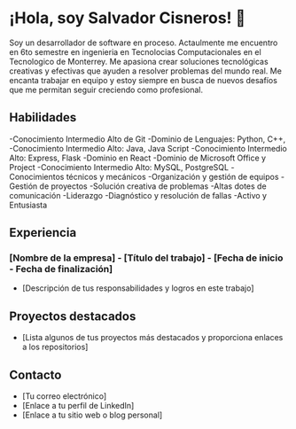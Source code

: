 # ¡Hola, soy Salvador Cisneros! 👋


Soy un desarrollador de software en proceso. Actaulmente me encuentro en 6to semestre en ingenieria en Tecnolocias Computacionales en el Tecnologico de Monterrey. Me apasiona crear soluciones tecnológicas creativas y efectivas que ayuden a resolver problemas del mundo real. Me encanta trabajar en equipo y estoy siempre en busca de nuevos desafíos que me permitan seguir creciendo como profesional.

## Habilidades

-Conocimiento Intermedio Alto de Git
-Dominio de Lenguajes: Python, C++,
-Conocimiento Intermedio Alto: Java, Java Script
-Conocimiento Intermedio Alto: Express, Flask
-Dominio en React
-Dominio de Microsoft Office y Project
-Conocimiento Intermedio Alto: MySQL, PostgreSQL
-Conocimientos técnicos y mecánicos
-Organización y gestión de equipos
-Gestión de proyectos
-Solución creativa de problemas
-Altas dotes de comunicación
-Liderazgo
-Diagnóstico y resolución de fallas
-Activo y Entusiasta

## Experiencia

### [Nombre de la empresa] - [Título del trabajo] - [Fecha de inicio - Fecha de finalización]

- [Descripción de tus responsabilidades y logros en este trabajo]


## Proyectos destacados

- [Lista algunos de tus proyectos más destacados y proporciona enlaces a los repositorios]

## Contacto

- [Tu correo electrónico]
- [Enlace a tu perfil de LinkedIn]
- [Enlace a tu sitio web o blog personal]
